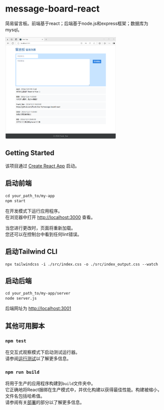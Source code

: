 # message-board-react

简易留言板。前端基于react；后端基于node.js和express框架；数据库为mysql。

<img src="./img_show/page1_1.png" width="70%">
<!-- ![image](./img_show/page1_1.png) -->


## Getting Started

该项目通过 [Create React App](https://github.com/facebook/create-react-app) 启动。

## 启动前端
```
cd your_path_to/my-app
npm start
```

在开发模式下运行应用程序。\
在浏览器中打开 [http://localhost:3000](http://localhost:3000) 查看。

当您进行更改时，页面将重新加载。\
您还可以在控制台中看到任何lint错误。

## 启动Tailwind CLI
```
npx tailwindcss -i ./src/index.css -o ./src/index_output.css --watch
```

## 启动后端
```
cd your_path_to/my-app/server
node server.js
```
后端网址为
[http://localhost:3001](http://localhost:3001)


## 其他可用脚本

### `npm test`
在交互式观察模式下启动测试运行器。\
请参阅[运行测试](https://facebook.github.io/create-react-app/docs/running-tests)以了解更多信息。

### `npm run build`
将用于生产的应用程序构建到`build`文件夹中。\
它正确地将React捆绑在生产模式中，并优化构建以获得最佳性能。构建被缩小，文件名包括哈希值。\
请参阅有关[部署](https://facebook.github.io/create-react-app/docs/deployment)的部分以了解更多信息。


